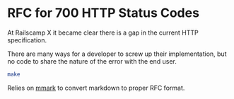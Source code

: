 # RFC for 700 HTTP Status Codes

At Railscamp X it became clear there is a gap in the current HTTP specification.

There are many ways for a developer to screw up their implementation, but no code to share the nature of the error with the end user.

```sh
make
```

Relies on [mmark](https://github.com/miekg/mmark) to convert markdown to proper RFC format.
